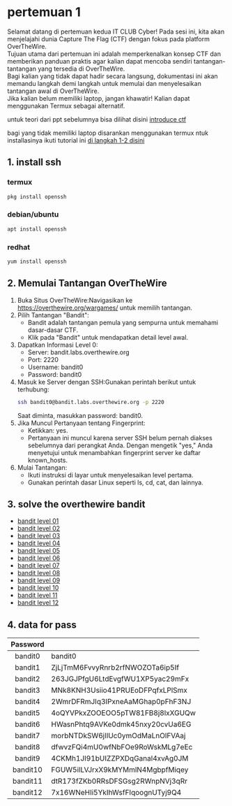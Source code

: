 # pertemuan 1

Selamat datang di pertemuan kedua IT CLUB Cyber! Pada sesi ini, kita akan menjelajahi dunia Capture The Flag (CTF) dengan fokus pada platform OverTheWire. \
Tujuan utama dari pertemuan ini adalah memperkenalkan konsep CTF dan memberikan panduan praktis agar kalian dapat mencoba sendiri tantangan-tantangan yang tersedia di OverTheWire. \
Bagi kalian yang tidak dapat hadir secara langsung, dokumentasi ini akan memandu langkah demi langkah untuk memulai dan menyelesaikan tantangan awal di OverTheWire. \
Jika kalian belum memiliki laptop, jangan khawatir! Kalian dapat menggunakan Termux sebagai alternatif.

untuk teori dari ppt sebelumnya bisa dilihat disini [introduce ctf](./introduce.md)

bagi yang tidak memiliki laptop disarankan menggunakan termux ntuk installasinya ikuti tutorial ini [di langkah 1-2 disini](../P1)

## 1. install ssh
### termux
```bash
pkg install openssh
```

### debian/ubuntu
```bash
apt install openssh
```

### redhat
```bash
yum install openssh
```

## 2. Memulai Tantangan OverTheWire
1. Buka Situs OverTheWire:Navigasikan ke https://overthewire.org/wargames/ untuk memilih tantangan.
2. Pilih Tantangan "Bandit":
   - Bandit adalah tantangan pemula yang sempurna untuk memahami dasar-dasar CTF.
   - Klik pada "Bandit" untuk mendapatkan detail level awal.
3. Dapatkan Informasi Level 0:
   - Server: bandit.labs.overthewire.org
   - Port: 2220
   - Username: bandit0
   - Password: bandit0
4. Masuk ke Server dengan SSH:Gunakan perintah berikut untuk terhubung:
   ```bash
   ssh bandit0@bandit.labs.overthewire.org -p 2220
   ```
   Saat diminta, masukkan password: bandit0.
5. Jika Muncul Pertanyaan tentang Fingerprint:
   - Ketikkan: yes.
   - Pertanyaan ini muncul karena server SSH belum pernah diakses sebelumnya dari perangkat Anda. Dengan mengetik "yes," Anda menyetujui untuk menambahkan fingerprint server ke daftar known_hosts.
6. Mulai Tantangan:
   - Ikuti instruksi di layar untuk menyelesaikan level pertama.
   - Gunakan perintah dasar Linux seperti ls, cd, cat, dan lainnya.

## 3. solve the overthewire bandit
- [bandit level 01](./bandit/level%2001.html)
- [bandit level 02](./bandit/level%2002.html)
- [bandit level 03](./bandit/level%2003.html)
- [bandit level 04](./bandit/level%2004.html)
- [bandit level 05](./bandit/level%2005.html)
- [bandit level 06](./bandit/level%2006.html)
- [bandit level 07](./bandit/level%2007.html)
- [bandit level 08](./bandit/level%2008.html)
- [bandit level 09](./bandit/level%2009.html)
- [bandit level 10](./bandit/level%2010.html)
- [bandit level 11](./bandit/level%2011.html)
- [bandit level 12](./bandit/level%2012.html)

## 4. data for pass

| Password |                                  |
|:--------:|----------------------------------|
|  bandit0 |              bandit0             |
|  bandit1 | ZjLjTmM6FvvyRnrb2rfNWOZOTa6ip5If |
|  bandit2 | 263JGJPfgU6LtdEvgfWU1XP5yac29mFx |
|  bandit3 | MNk8KNH3Usiio41PRUEoDFPqfxLPlSmx |
|  bandit4 | 2WmrDFRmJIq3IPxneAaMGhap0pFhF3NJ |
|  bandit5 | 4oQYVPkxZOOEOO5pTW81FB8j8lxXGUQw |
|  bandit6 | HWasnPhtq9AVKe0dmk45nxy20cvUa6EG |
|  bandit7 | morbNTDkSW6jIlUc0ymOdMaLnOlFVAaj |
|  bandit8 | dfwvzFQi4mU0wfNbFOe9RoWskMLg7eEc |
|  bandit9 | 4CKMh1JI91bUIZZPXDqGanal4xvAg0JM |
| bandit10 | FGUW5ilLVJrxX9kMYMmlN4MgbpfMiqey |
| bandit11 | dtR173fZKb0RRsDFSGsg2RWnpNVj3qRr |
| bandit12 | 7x16WNeHIi5YkIhWsfFIqoognUTyj9Q4 |
